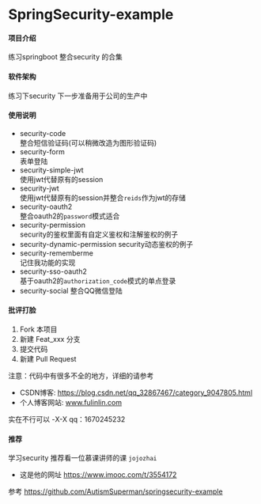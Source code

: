 # SpringSecurity-example

#### 项目介绍
练习springboot 整合security 的合集

#### 软件架构
练习下security 下一步准备用于公司的生产中

#### 使用说明

-  security-code              
    整合短信验证码(可以稍微改造为图形验证码)
-  security-form              
    表单登陆
-  security-simple-jwt          
    使用jwt代替原有的session    
-  security-jwt          
    使用jwt代替原有的session并整合`reids`作为jwt的存储
-  security-oauth2  
    整合oauth2的`password`模式适合
-  security-permission  
    security的鉴权里面有自定义鉴权和注解鉴权的例子
-  security-dynamic-permission 
    security动态鉴权的例子
-  security-rememberme  
    记住我功能的实现
-  security-sso-oauth2  
    基于oauth2的`authorization_code`模式的单点登录
-  security-social
    整合QQ微信登陆
    


#### 批评打脸

1. Fork 本项目
2. 新建 Feat_xxx 分支
3. 提交代码
4. 新建 Pull Request

注意：代码中有很多不全的地方，详细的请参考
- CSDN博客: https://blog.csdn.net/qq_32867467/category_9047805.html
- 个人博客网站: www.fulinlin.com

实在不行可以 -X-X  qq：1670245232

#### 推荐
学习security 推荐看一位慕课讲师的课 `jojozhai`
- 这是他的网址  https://www.imooc.com/t/3554172


参考 https://github.com/AutismSuperman/springsecurity-example